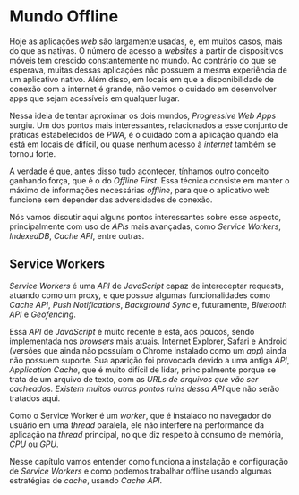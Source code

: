 # Mundo Offline

Hoje as aplicações _web_ são largamente usadas, e, em muitos casos, mais do que as nativas. O número de acesso a _websites_ à partir de dispositivos móveis tem crescido constantemente no mundo. Ao contrário do que se esperava, muitas dessas aplicações não possuem a mesma experiência de um aplicativo nativo. Além disso, em locais em que a disponibilidade de conexão com a internet é grande, não vemos o cuidado em desenvolver apps que sejam acessíveis em qualquer lugar.

Nessa ideia de tentar aproximar os dois mundos, _Progressive Web Apps_ surgiu. Um dos pontos mais interessantes, relacionados a esse conjunto de práticas estabelecidos de _PWA_, é o cuidado com a aplicação quando ela está em locais de difícil, ou quase nenhum acesso à _internet_ também se tornou forte.

A verdade é que, antes disso tudo acontecer, tínhamos outro conceito ganhando força, que é o do _Offline First_. Essa técnica consiste em manter o máximo de informações necessárias _offline_, para que o aplicativo web funcione sem depender das adversidades de conexão.

Nós vamos discutir aqui alguns pontos interessantes sobre esse aspecto, principalmente com uso de _APIs_ mais avançadas, como _Service Workers_, _IndexedDB_, _Cache API_, entre outras.

## **Service Workers**

_Service Workers_ é uma _API_ de _JavaScript_ capaz de intereceptar requests, atuando como um proxy, e que possue algumas funcionalidades como _Cache API_, _Push Notifications_, _Background Sync_ e, futuramente, _Bluetooth API_ e _Geofencing_.

Essa _API_ de _JavaScript_ é muito recente e está, aos poucos, sendo implementada nos _browsers_ mais atuais. Internet Explorer, Safari e Android \(versões que ainda não possuíam o Chrome instalado como um _app_\) ainda não possuem suporte. Sua aparição foi provocada devido a uma antiga _API_, _Application Cache_, que é muito difícil de lidar, principalmente porque se trata de um arquivo de texto, com as _URLs de arquivos que vão ser cacheados. Existem muitos outros pontos ruins dessa API_ que não serão tratados aqui.

Como o Service Worker é um _worker_, que é instalado no navegador do usuário em uma _thread_ paralela, ele não interfere na performance da aplicação na _thread_ principal, no que diz respeito à consumo de memória, _CPU_ ou _GPU_.

Nesse capítulo vamos entender como funciona a instalação e configuração de _Service Workers_ e como podemos trabalhar offline usando algumas estratégias de _cache_, usando _Cache API_.

